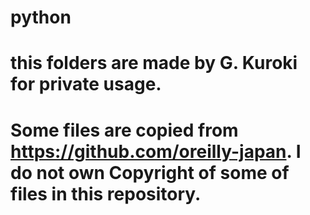 # python
# this folders are made by G. Kuroki for private usage.
# Some files are copied from https://github.com/oreilly-japan. I do not own Copyright of some of files in this repository.
